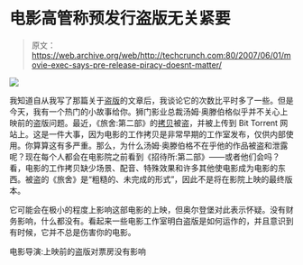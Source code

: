 # 电影高管称预发行盗版无关紧要

> 原文：<https://web.archive.org/web/http://techcrunch.com:80/2007/06/01/movie-exec-says-pre-release-piracy-doesnt-matter/>

![](img/5005a1586f4ad21068277b33128b5769.png)

我知道自从我写了那篇关于[盗版](https://web.archive.org/web/20150924115849/http://crunchgear.com/2007/05/14/help-key-the-essential-guide-to-piracy/)的文章后，我谈论它的次数比平时多了一些。但是今天，我有一个热门的小故事给你。狮门影业总裁汤姆·奥滕伯格似乎并不关心上映前的盗版问题。最近，《旅舍:第二部》的[拷贝](https://web.archive.org/web/20150924115849/http://en.wikipedia.org/wiki/Movie_release_types)被盗，并被上传到 Bit Torrent 网站上。这是一件大事，因为电影的工作拷贝是非常早期的工作室发布，仅供内部使用。你算算这有多严重。那么，为什么汤姆·奥滕伯格不在乎他的作品被盗和泄露呢？现在每个人都会在电影院之前看到《招待所:第二部》——或者他们会吗？看，电影的工作拷贝缺少场景、配音、特殊效果和许多其他使电影成为电影的东西。被盗的《旅舍》是“粗糙的、未完成的形式”，因此不是将在影院上映的最终版本。

它可能会在极小的程度上影响这部电影的上映，但奥尔登堡对此表示怀疑。没有财务影响，什么都没有。看起来一些电影工作室明白盗版是如何运作的，并且意识到有时候，它并不总是伤害你的电影。

电影导演:上映前的盗版对票房没有影响